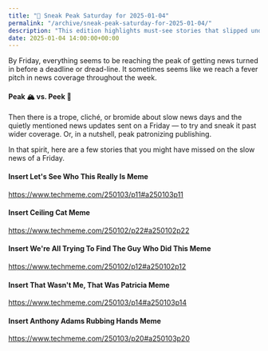 ```yaml
---
title: "🔮 Sneak Peak Saturday for 2025-01-04"
permalink: "/archive/sneak-peak-saturday-for-2025-01-04/"
description: "This edition highlights must-see stories that slipped under the radar on a busy Friday."
date: 2025-01-04 14:00:00+00:00
---
```


<!-- buttondown-editor-mode: fancy --><p>By Friday, everything seems to be reaching the peak of getting news turned in before a deadline or dread-line. It sometimes seems like we reach a fever pitch in news coverage throughout the week.</p><h4>Peak 🏔️ vs. Peek 👀</h4><p>Then there is a trope, cliché, or bromide about slow news days and the quietly mentioned news updates sent on a Friday — to try and sneak it past wider coverage. Or, in a nutshell, peak patronizing publishing.</p><p>In that spirit, here are a few stories that you might have missed on the slow news of a Friday.</p><h4>Insert Let's See Who This Really Is Meme</h4><p><a target="_blank" rel="noopener noreferrer nofollow" href="https://www.techmeme.com/250103/p11#a250103p11">https://www.techmeme.com/250103/p11#a250103p11</a></p><h4>Insert Ceiling Cat Meme</h4><p><a target="_blank" rel="noopener noreferrer nofollow" href="https://www.techmeme.com/250102/p22#a250102p22">https://www.techmeme.com/250102/p22#a250102p22</a></p><h4>Insert We're All Trying To Find The Guy Who Did This Meme</h4><p><a target="_blank" rel="noopener noreferrer nofollow" href="https://www.techmeme.com/250102/p12#a250102p12">https://www.techmeme.com/250102/p12#a250102p12</a></p><h4>Insert That Wasn't Me, That Was Patricia Meme</h4><p><a target="_blank" rel="noopener noreferrer nofollow" href="https://www.techmeme.com/250103/p14#a250103p14">https://www.techmeme.com/250103/p14#a250103p14</a></p><h4>Insert Anthony Adams Rubbing Hands Meme</h4><p><a target="_blank" rel="noopener noreferrer nofollow" href="https://www.techmeme.com/250103/p20#a250103p20">https://www.techmeme.com/250103/p20#a250103p20</a></p>